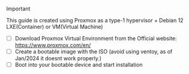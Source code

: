 > [!IMPORTANT]
> This guide is created using Proxmox as a type-1 hypervisor + Debian 12 LXE(Container) or VM(Virtual Machine)
- [ ] Download Proxmox Virtual Environment from the Official website: https://www.proxmox.com/en/
- [ ] Create a bootable image with the ISO (avoid using ventoy, as of Jan/2024 it doesnt work properly.)
- [ ] Boot into your bootable device and start installation
